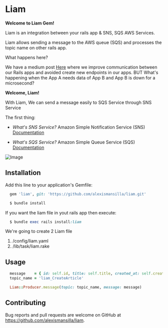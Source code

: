 # Liam

**Welcome to Liam Gem!**

Liam is an integration between your rails app & SNS, SQS AWS Services.

Liam allows sending a message to the AWS queue (SQS) and processes the topic name on other rails app.

What happens here?

We have a medium post [Here](https://medium.com/archdaily-on-technology/microservices-events-aws-our-path-to-improve-communication-between-our-ruby-on-rails-apps-501b65e35fa3) where we improve communication between our Rails apps and avoided create new endpoints in our apps.
BUT What's happening when the App A needs data of App B and App B is down for a microsecond?

**Welcome, Liam!**

With Liam, We can send a message easily  to SQS Service through SNS Service

The first thing:

 - *What's SNS Service?*
  Amazon Simple Notification Service (SNS) [Documentation](https://docs.aws.amazon.com/sns/latest/dg/welcome.html)

 - *What's SQS Service?*
  Amazon Simple Queue Service (SQS) [Documentation](https://docs.aws.amazon.com/AWSSimpleQueueService/latest/SQSDeveloperGuide/welcome.html)

![Image](https://miro.medium.com/max/4000/1*DjlJlFUnT1UgviJzNJZ-xQ.png)

## Installation

Add this line to your application's Gemfile:

```ruby
  gem 'liam', git: 'https://github.com/alexismansilla/liam.git'

  $ bundle install
```

If you want the liam file in yout rails app then execute:

```ruby
  $ bundle exec rails install:liam
```

We're going to create 2 Liam file

 1. /config/liam.yaml
 2. /lib/task/liam.rake

## Usage

```ruby
  message    = { id: self.id, title: self.title, created_at: self.created_at }.to_json
  topic_name = 'liam_CreateArticle'

  Liam::Producer.message(topic: topic_name, message: message)
```

## Contributing

Bug reports and pull requests are welcome on GitHub at https://github.com/alexismansilla/liam.
